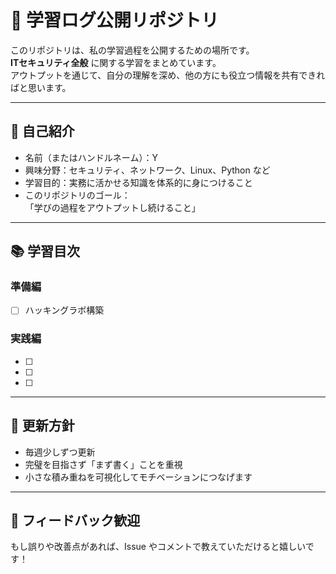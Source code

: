 # 🌱 学習ログ公開リポジトリ

このリポジトリは、私の学習過程を公開するための場所です。  
 **ITセキュリティ全般** に関する学習をまとめています。  
アウトプットを通じて、自分の理解を深め、他の方にも役立つ情報を共有できればと思います。

---

## 👤 自己紹介
- 名前（またはハンドルネーム）：Y
- 興味分野：セキュリティ、ネットワーク、Linux、Python など
- 学習目的：実務に活かせる知識を体系的に身につけること
- このリポジトリのゴール：  
  「学びの過程をアウトプットし続けること」

---

## 📚 学習目次

### 準備編
- [ ] ハッキングラボ構築  

### 実践編
- [ ]   
- [ ]   
- [ ]   

---

## 🚀 更新方針
- 毎週少しずつ更新  
- 完璧を目指さず「まず書く」ことを重視  
- 小さな積み重ねを可視化してモチベーションにつなげます  

---

## 🤝 フィードバック歓迎
もし誤りや改善点があれば、Issue やコメントで教えていただけると嬉しいです！
